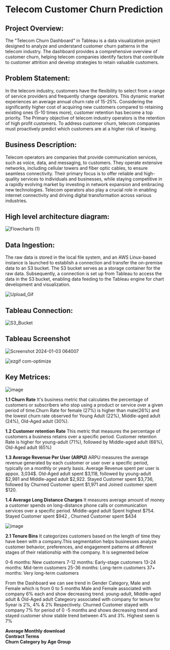 # Telecom Customer Churn Prediction

## Project Overview:
The "Telecom Churn Dashboard" in Tableau is a data visualization project designed to analyze and understand customer churn patterns in the telecom industry. 
The dashboard provides a comprehensive overview of customer churn, helping telecom companies identify factors that contribute to customer attrition and develop strategies to retain valuable customers.<br>

## Problem Statement:
In the telecom industry, customers have the flexibility to select from a range of service providers and frequently change operators.  This dynamic market experiences an average annual churn rate of 15-25%. Considering the significantly higher cost of acquiring new customers compared to retaining existing ones (5-10 times more), customer retention has become a top priority.
The Primary objective of telecom industry operators is the retention of high profit customers. To address customer churn, telecom companies must proactively predict which customers are at a higher risk of leaving. <br>

## Business Description:
Telecom operators are companies that provide communication services, such as voice, data, and messaging, to customers. They operate extensive networks, including cellular towers and fiber optic cables, to ensure seamless connectivity. Their primary focus is to offer reliable and high-quality services to individuals and businesses, while staying competitive in a rapidly evolving market by investing in network expansion and embracing new technologies. 
Telecom operators also play a crucial role in enabling internet connectivity and driving digital transformation across various industries. <br>

## High level architecture diagram:
![Flowcharts (1)](https://github.com/ashwinjai/Telecom-Customer-Churn-Prediction/assets/36980518/1d7a25be-fce6-4366-afa1-43ce7bdb8280)

## Data Ingestion:
The raw data is stored in the local file system, and an AWS Linux-based instance is launched to establish a connection and transfer the on-premise data to an S3 bucket. The S3 bucket serves as a storage container for the raw data. Subsequently, a connection is set up from Tableau to access the data in the S3 bucket, enabling data feeding to the Tableau engine for chart development and visualization. <br>

![Upload_Gif](https://github.com/ashwinjai/Telecom-Customer-Churn-Prediction/assets/36980518/7c8a4873-6e49-4486-a789-61cbaea7629d)





## Tableau Connection:

![S3_Bucket](https://github.com/ashwinjai/Telecom-Customer-Churn-Prediction/assets/36980518/60487c03-d76a-412c-99db-a7eec3efa055)




## Tableau Screenshot
![Screenshot 2024-01-03 064007](https://github.com/ashwinjai/Telecom-Customer-Churn-Prediction-/assets/36980518/ba3d75d7-a4fe-46bc-b3a7-f9f14977cab9)
 <br>

![ezgif com-optimize](https://github.com/ashwinjai/Telecom-Customer-Churn-Prediction/assets/36980518/c7a3eda1-29af-4549-bf67-5aaeb1425c3b)


## Key Metrices:

![image](https://github.com/ashwinjai/Telecom-Customer-Churn-Prediction-/assets/36980518/7bdc556c-a04d-49eb-9d30-7568dc72f4a4)

**1.1 Churn Rate** It's business metric that calculates the percentage of customers or subscribers who stop using a product or service over a given period of time.Churn Rate for female (27%) is higher than male(26%) and the lowest churn rate observed for Young Adult (22%), Middle-aged adult (24%), Old-Aged adult (30%). <br> 

**1.2 Customer retention Rate** This metric that measures the percentage of customers a business retains over a specific period.  Customer retention Rate is higher for young-adult (71%), followed by Middle-aged adult (68%), Old-Aged adult (65%)  <br>

**1.3 Average Revenue Per User (ARPU)** ARPU measures the average revenue generated by each customer or user over a specific period, typically on a monthly or yearly basis. Average Revenue spent per user is appox. 3,034$. Old-Aged adult spent $3,118, followed by young-adult $2,981 and  Middle-aged adult $2,922. Stayed Customer spent $3,736, followed by Churned Customer spent $1,971 and Joined customer spent $120. <br>

**1.4 Average Long Distance Charges** It measures average amount of money a customer spends on long-distance phone calls or communication services over a specific period. Middle-aged adult Spent highest $754. Stayed Customer spent $942 , Churned Customer spent $434 <br> 

![image](https://github.com/ashwinjai/Telecom-Customer-Churn-Prediction-/assets/36980518/004e4a5d-0363-4bca-8bbf-9767052b0125)


**2.1 Tenure Bins** It categorizes customers based on the length of time they have been with a company.This segmentation helps businesses analyze customer behavior, preferences, and engagement patterns at different stages of their relationship with the company. It is segmented below

0-6 months: New customers
7-12 months: Early-stage customers
13-24 months: Mid-term customers
25-36 months: Long-term customers
37+ months: Very long-term customers

From the Dashboard we can see trend in Gender Category, Male and Female which is from 0 to 5 months Male and Female associated with company 6% each and show decreasing trend. young-adult, Middle-aged adult & Old-Aged adult Categeory associated with company for tenure for 5year is 2%, 4% & 2% Respectively. Churned Customer stayed with company 7% for period of 0 -5 months and shows decreasing trend and stayed customer show stable trend between 4% and 3%. Highest seen is 7%  <br>


**Average Monthly download** <br>
**Contract Terms** <br>
**Churn Category by Age Group** <br>



